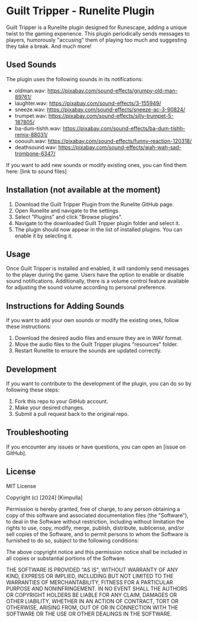 # Guilt Tripper - Runelite Plugin

Guilt Tripper is a Runelite plugin designed for Runescape, adding a unique twist to the gaming experience. This plugin periodically sends messages to players, humorously "accusing" them of playing too much and suggesting they take a break. And much more!

## Used Sounds

The plugin uses the following sounds in its notifications:

- oldman.wav: https://pixabay.com/sound-effects/grumpy-old-man-89761/
- laughter.wav: https://pixabay.com/sound-effects/3-155949/
- sneeze.wav: https://pixabay.com/sound-effects/sneeze-ac-3-90824/
- trumpet.wav: https://pixabay.com/sound-effects/silly-trumpet-5-187805/
- ba-dum-tishh.wav: https://pixabay.com/sound-effects/ba-dum-tishh-remix-88031/
- ooouuh.wav: https://pixabay.com/sound-effects/funny-reaction-120318/
- deathsound.wav: https://pixabay.com/sound-effects/wah-wah-sad-trombone-6347/

If you want to add new sounds or modify existing ones, you can find them here: [link to sound files]

## Installation (not available at the moment)

1. Download the Guilt Tripper Plugin from the Runelite GitHub page.
2. Open Runelite and navigate to the settings.
3. Select "Plugins" and click "Browse plugins".
4. Navigate to the downloaded Guilt Tripper plugin folder and select it.
5. The plugin should now appear in the list of installed plugins. You can enable it by selecting it.

## Usage

Once Guilt Tripper is installed and enabled, it will randomly send messages to the player during the game. Users have the option to enable or disable sound notifications. Additionally, there is a volume control feature available for adjusting the sound volume according to personal preference.

## Instructions for Adding Sounds

If you want to add your own sounds or modify the existing ones, follow these instructions:

1. Download the desired audio files and ensure they are in WAV format.
2. Move the audio files to the Guilt Tripper plugins "resources" folder.
3. Restart Runelite to ensure the sounds are updated correctly.

## Development

If you want to contribute to the development of the plugin, you can do so by following these steps:

1. Fork this repo to your GitHub account.
2. Make your desired changes.
3. Submit a pull request back to the original repo.

## Troubleshooting

If you encounter any issues or have questions, you can open an [issue on GitHub].

## License

MIT License

Copyright (c) [2024] [Kimpulla]

Permission is hereby granted, free of charge, to any person obtaining a copy
of this software and associated documentation files (the "Software"), to deal
in the Software without restriction, including without limitation the rights
to use, copy, modify, merge, publish, distribute, sublicense, and/or sell
copies of the Software, and to permit persons to whom the Software is
furnished to do so, subject to the following conditions:

The above copyright notice and this permission notice shall be included in all
copies or substantial portions of the Software.

THE SOFTWARE IS PROVIDED "AS IS", WITHOUT WARRANTY OF ANY KIND, EXPRESS OR
IMPLIED, INCLUDING BUT NOT LIMITED TO THE WARRANTIES OF MERCHANTABILITY,
FITNESS FOR A PARTICULAR PURPOSE AND NONINFRINGEMENT. IN NO EVENT SHALL THE
AUTHORS OR COPYRIGHT HOLDERS BE LIABLE FOR ANY CLAIM, DAMAGES OR OTHER
LIABILITY, WHETHER IN AN ACTION OF CONTRACT, TORT OR OTHERWISE, ARISING FROM,
OUT OF OR IN CONNECTION WITH THE SOFTWARE OR THE USE OR OTHER DEALINGS IN THE
SOFTWARE.
